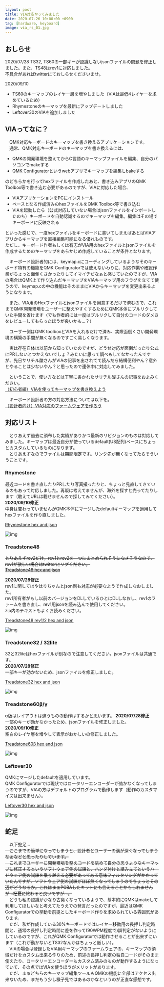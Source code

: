 ```yaml
---
layout: post
title: VIA対応やってみました
date: 2020-07-26 10:00:00 +0900
tag: [hardware, keyboard]
image: via_rs_01.jpg
---
```


## おしらせ

2020/07/28 TS32, TS60の一部キーが認識しないjsonファイルの問題を修正しました。また、TS48はrev1に対応しました。  
不具合があればtwitterにておしらせくださいませ。  

2020/09/10  

- TS60のキーマップのレイヤー層を増やしました（VIAは最低4レイヤーを求めているため）
- Rhymestoneのキーマップを最新にアップデートしました
- Leftover30のVIAを追加しました

## VIAってなに？

　QMK対応キーボードのキーマップを書き換えるアプリケーションです。  
　通常、QMK対応キーボードのキーマップを書き換えるには、  

- QMKの開発環境を整えてからC言語のキーマップファイルを編集、自分のパソコンでmakeする
- QMK Configuratorというwebアプリでキーマップを編集しbakeする

のどちらかを行ってhexファイルを作成したあと、書き込みアプリのQMK Toolbox等で書き込む必要があるのですが、VIAに対応した場合、  

- VIAアプリケーションをPCにインストール
- ベースとなる作成済みのhexファイルをQMK Toolbox等で書き込む
- VIAを起動したら（公式対応していない場合はjsonファイルをインポートしたのち）キーボードを自動認識するのでキーマップを編集。編集はその場でキーボードに反映される

といった感じで、一度hexファイルをキーボードに書いてしまえばあとはVIAアプリからキーマップを直接編集可能になる優れものです。  
ただし、キーボード作者もしくは有志がVIA用のhexファイルとjsonファイルを作成するためのキーマップをあらかじめ作成していることが条件となります。  

　キーボード設計者的には、keymap.cにコーディングしているようなそのキーボード特有の機能をQMK Configuratorでは使えないわりに、対応作業や確認作業がちょっと面倒くさかったりしてイマイチだなぁと感じていたのですが、VIAの場合はQMK上で作り込んだキーマップをVIAキーマップ用のフラグを立てて使うので、keymap.cの中の機能はそのままにVIAからキーマップを変更出来るようになります。

　また、VIA用のHexファイルとjsonファイルを用意するだけで済むので、これまでQMK開発環境をユーザーに整えやすくするためにQMK本体にプルリクしていた手間を省けます（でも作者的には一度はプルリクして自分のコードのダメさをレビューしてもらったほうが良いかも…？）

　ユーザー側はQMK toolboxとVIAを入れるだけで済み、実際面倒くさい開発環境の構築の手間が無くなるのですごく易しくなります。  

　実は存在自体は以前から知っていたのですが、どうせ対応が面倒だったり公式にPRしないとつかえないでしょ？みたいに思って調べもしてなかったんですが、先日サリチル酸さんがVIAの記事を出されてて読んだら結構便利やん？意外とやることは少ないやん？と思ったので連休中に対応してみました。  

　ということで、使い方などは丁寧に書かれたサリチル酸さんの記事をおよみください。  
[（初心者編）VIAを使ってキーマップを書き換えよう](https://salicylic-acid3.hatenablog.com/entry/via-manual)

　キーボード設計者の方の対応方法については以下を。  
[（設計者向け）VIA対応のファームウェアを作ろう](https://salicylic-acid3.hatenablog.com/entry/via-support)

## 対応リスト

　とりあえず過去に頒布した実績がありかつ最新のリビジョンのものは対応してみました。キーマップは最近自分が使っているdefault(US配列)ベースにちょっとカスタムしているものになります。  
　とりあえずなのでファイルは期間限定です。リンク先が無くなってたらそういうことです。  

### Rhymestone

最近コードを書き直したりPRしたり写真撮ったりと、ちょっと見直してきているのもあって対応しました。再販は考えてませんが、海外を探すと売ってたりします（敢えてURLは載せませんので探してみてください）。  
**2020/09/10修正**  
中身は変わっていませんがQMK本体にマージしたdefaultキーマップを適用してhexファイルを作り直しました。  

[Rhymestone hex and json](https://drive.google.com/file/d/1mWxFfMBXfMIeIO63UFZAvbzZFwOLTGM5/view?usp=sharing)  

![img](/assets/photos/via_rs_01.jpg)  

### Treadstone48

<strike>とりあえずrev2だけ。rev1とrev2を一つにまとめられそうになさそうなので、rev1が欲しい場合はtwitterにリプください。  
[Treadstone48 hex and json](https://drive.google.com/file/d/1yepdyliOKARiSLDqLJn1XScemyemXTvA/view?usp=sharing)  
</strike>

**2020/07/28修正**  
rev1に関してはやはりちゃんとjson側も対応が必要なようで作成しなおしました。  
rev1所有者がもし以前のバージョンをDLしているひとはDLしなおし、rev1のファームを書き直し、rev1用jsonを読み込んで使用してください。  
zip内のテキストもよくお読みください。  

[Treadstone48 rev1/2 hex and json](https://drive.google.com/file/d/1SjPfF1Zn62hrh-4dlqDhBi2JojINiZj5/view?usp=sharing)  

![img](/assets/photos/via_ts48r2_01.jpg)  

### Treadstone32 / 32lite

32と32liteはhexファイルが別なので注意してください。jsonファイルは共通です。  
**2020/07/28修正**  
一部キーが効かないため、jsonファイルを修正しました。  

[Treadstone32 hex and json](https://drive.google.com/file/d/18WXRdKAcKxy4h4aVAJUJYI28Z0Z8kbxn/view?usp=sharing)  

![img](/assets/photos/via_ts32_01.jpg)  

### Treadstone60β/γ

α版はレイアウトは違うものの動作はするかと思います。
**2020/07/28修正**  
一部のキーが効かなかったため、jsonファイルを修正しました。  
**2020/09/10修正**  
空白のレイヤ層を増やして表示がおかしいの修正しました。  

[Treadstone60β hex and json](https://drive.google.com/file/d/1JeW5edUm1cAlcQXy9B9frmpbzyPHl0y5/view?usp=sharing)  

![img](/assets/photos/via_ts60_01.jpg)  

### Leftover30

QMKにマージしたdefaultを適用しています。  
QMK Configuratorでは現状ではロータリーエンコーダーが効かなくなってしまうのですが、VIAの方はデフォルトのプログラムで動作します（動作のカスタマイズは出来ません）。  

[Leftover30 hex and json](https://drive.google.com/file/d/1V-Eqp08cPe4KrC_mvXAuQMPM8Bmn9xCL/view?usp=sharing)  

![img](/assets/photos/via_leftover30_01.jpg)  

## 蛇足

　以下蛇足…  
<strike>
　ここまでの簡単になってしまうと、設計者とユーザーの溝が深くなってしまうなぁなどと思ったりしています。  
　これまでユーザーに開発環境を整えコードを眺めて自分の思うようなキーマップに修正するというソフトウェア側の試練と、ハンダ付けと組み立てというハードウェア側の試練を乗り越える必要があってある意味フィルタリングがかかっていたんですが、ソフトウェア側の試練がほぼ無くなってしまうのでちょっとその辺がどうなるか。これはまぁPCBAしたキットにも言えることかもしれませんが…杞憂に終わると良いですが…。  
</strike>
　どうも私の認識がかなり古臭くなっているようで、基本的にQMKはmakeして利用してほしいなと考えてたうえでの発言だったのですが、最近はQMK Configuratorでの挙動を前提としたキーボード作りを求められている雰囲気があります。  
　ただ、私が作成している30%キーボードではレイヤー移動用の長押し判定時間と、通常の長押し判定時間に差を作って(90WPM程度で)誤判定がないようにしているのですが、これがQMK Configuratorでは動作させることが出来ずにいます（これが動かないとTS32なんかはちょっと厳しい）。  
　VIAの場合は登録したVIA用キーマップのファームウェアの、キーマップの領域だけをカスタム出来る作りのため、前述の長押し判定の独自コードがそのまま使えたり、ロータリーエンコーダーもカスタム済みのものが動作するようになっていて、その点ではVIAを使うほうがメリットがあります。  
　ただ、まぁどちらのキーマップ編集ツールもQMKの機能に全部はアクセス出来ないため、まだもう少し様子見ではあるのかなというのが正直な感想です。  
